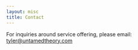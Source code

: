 ```yaml
---
layout: misc
title: Contact
---
```


For inquiries around service offering, please email: tyler@untamedtheory.com

